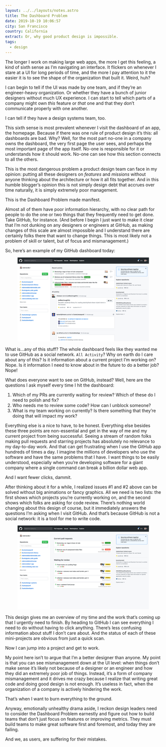```yaml
---
layout: ../../layouts/notes.astro
title: The Dashboard Problem
date: 2019-10-19 10:06:57
city: San Francisco
country: California
extract: Or, why good product design is impossible.
tags:
  - design
---
```


The longer I work on making large web apps, the more I get this feeling, a kind of sixth sense as I’m navigating an interface. It flickers on whenever I stare at a UI for long periods of time, and the more I pay attention to it the easier it is to see the shape of the organization that built it. Weird, huh?

I can begin to tell if the UI was made by one team, and if they’re an engineer-heavy organization. Or whether they have a bunch of junior designers without much UX experience. I can start to tell which parts of a company might own _this_ feature or _that_ one and that they don’t communicate properly with one another.

I can tell if they have a design systems team, too.

This sixth sense is most prevalent whenever I visit the dashboard of an app, the homepage. Because if there was one rule of product design it’s this: all dashboards are bad. Why? Well, for the most part no-one in a company owns the dashboard, the very first page the user sees, and perhaps the most important page of the app itself. No-one is responsible for it or understands how it should work. No-one can see how this section connects to all the others.

This is the most dangerous problem a product design team can face in my opinion: putting all these designers on _features_ and _missions_ without anyone thinking about the architecture or how it all fits together. And in this humble blogger’s opinion this is not simply design debt that accrues over time naturally, it is simply extremely poor management.

This is the Dashboard Problem made manifest.

Almost all of them have poor information hierarchy, with no clear path for people to do the one or two things that they frequently need to get done. Take GitHub, for instance. (And before I begin I just want to make it clear that I’m not dunking on any designers or engineers at GitHub, as making changes of this scale are almost impossible and I understand there are certainly folks there that want to change things. This is most likely not a problem of skill or talent, but of focus and mismanagement.)

So, here’s an example of my GitHub dashboard today:

<div class="m-wrapper--full">
  <figure class="m-wrapper--unpadded">
<img class="chrome-shadow" alt="A screenshot of my GitHub dashboard" src="/images/github-redesign-before.jpg" loading="lazy" />
</figure>
</div>

What is...any of this stuff? The whole dashboard feels like they wanted me to use GitHub as a social network. `All Activity`? Why on earth do I care about any of this? Is it information about a current project I’m working on? Nope. Is it information I need to know about in the future to do a better job? Nope!

What does everyone want to see on GitHub, instead? Well, here are the questions I ask myself every time I hit the dashboard:

1. Which of my PRs are currently waiting for review? Which of these do I need to polish and fix?
2. Who needs me to review some code? How can I unblock someone?
3. What is my team working on currently? Is there something that they’re doing that will impact my work?

Everything else is a nice to have, to be honest. Everything else besides these three points are non-essential and get in the way of me and my current project from being successful. Seeing a stream of random folks making pull requests and starring projects has absolutely no relevance to my day-to-day work. And that can get frustrating when I use the GitHub app hundreds of times a day. I imagine the millions of developers who use the software and have the same problems that I have. I want things to be easily understood, especially when you’re developing software for a giant company where a single command can break a billion dollar web app.

And I want fewer clicks, dammit.

After thinking about it for a while, I realized issues #1 and #2 above can be solved without big animations or fancy graphics. All we need is two lists: the first shows which projects you’re currently working on, and the second shows which folks are asking for code review. There’s nothing world changing about this design of course, but it immediately answers the questions I’m asking when I visit GitHub. And that’s because GitHub is not a social network: it is a tool for me to write code.

<div class="m-wrapper--full">
  <figure class="m-wrapper--unpadded">
<img class="chrome-shadow" alt="A screenshot of my GitHub dashboard redesign" src="/images/github-redesign-after.jpg" loading="lazy"/>
</figure>
</div>

This design gives me an overview of my time and the work that’s coming up that I urgently need to finish. By heading to GitHub I can see everything I need to do without having to click anything. There’s less confusing information about stuff I don’t care about. And the status of each of these mini-projects are obvious from just a quick scan.

Now I can jump into a project and get to work.

My point here isn’t to argue that I’m a better designer than anyone. My point is that you can see mismanagement down at the UI level: when things don’t make sense it’s likely not because of a designer or an engineer and how they did an extremely poor job of things. Instead, it’s a form of company mismanagement and it drives me crazy because I realize that writing great code and doing good design is not enough. It’s useless in fact, when the organization of a company is actively hindering the work.

That’s when I want to burn everything to the ground.

Anyway, emotionally unhealthy drama aside, I reckon design leaders need to consider the Dashboard Problem earnestly and figure out how to build teams that don’t just focus on features or improving metrics. They must build teams to make great software first and foremost, and today they are failing.

And we, as users, are suffering for their mistakes.
